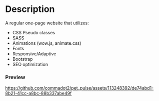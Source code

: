 # Description

A regular one-page website that utilizes:
- CSS Pseudo classes
- SASS
- Animations (wow.js, animate.css)
- Fonts
- Responsive/Adaptive
- Bootstrap
- SEO optimization

### Preview

https://github.com/commadot2/pet_pulse/assets/113248392/de74abd1-8b21-41cc-a8bc-88b337abe49f

